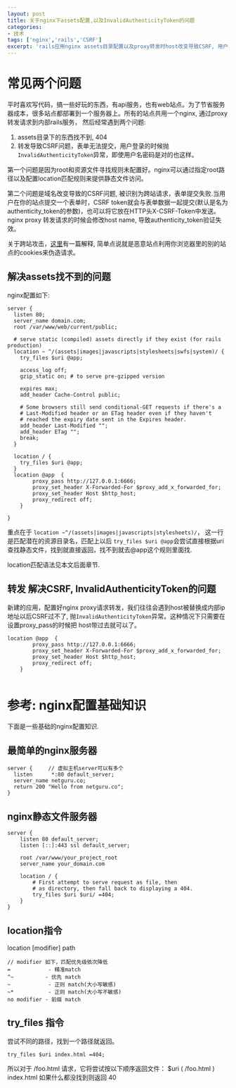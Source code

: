 ```yaml
---
layout: post
title: 关于nginx下assets配置,以及InvalidAuthenticityToken的问题
categories:
- 技术
tags: ['nginx','rails','CSRF']
excerpt: 'rails应用nginx assets目录配置以及proxy转发时host改变导致CSRF, 用户登录失败，表单无法提交的问题.'
---
```


# 常见两个问题
平时喜欢写代码，搞一些好玩的东西，有api服务，也有web站点。为了节省服务器成本，很多站点都部署到一个服务器上。所有的站点共用一个nginx, 通过proxy转发请求到内部rails服务， 然后经常遇到两个问题:

1. assets目录下的东西找不到, 404
2. 转发导致CSRF问题，表单无法提交，用户登录的时候抛 `InvalidAuthenticityToken`异常，即使用户名密码是对的也这样。

第一个问题是因为root和资源文件寻找规则未配置好。nginx可以通过指定root路径以及配置location匹配规则来提供静态文件访问。 

第二个问题是域名改变导致的CSRF问题, 被识别为跨站请求，表单提交失败.当用户在你的站点提交一个表单时，CSRF token就会与表单数据一起提交(默认是名为authenticity_token的参数)，也可以将它放在HTTP头X-CSRF-Token中发送。 nginx proxy 转发请求的时候会修改host name, 导致authenticity_token验证失效。


关于跨站攻击，[这里](https://www.jianshu.com/p/855395f9603b)有一篇解释, 简单点说就是恶意站点利用你浏览器里的别的站点的cookies来伪造请求。

## 解决assets找不到的问题
nginx配置如下:

~~~
server {
  listen 80;
  server_name domain.com;
  root /var/www/web/current/public;

  # serve static (compiled) assets directly if they exist (for rails production)
  location ~ ^/(assets|images|javascripts|stylesheets|swfs|system)/ {
    try_files $uri @app;

    access_log off;
    gzip_static on; # to serve pre-gzipped version

    expires max;
    add_header Cache-Control public;

    # Some browsers still send conditional-GET requests if there's a
    # Last-Modified header or an ETag header even if they haven't
    # reached the expiry date sent in the Expires header.
    add_header Last-Modified "";
    add_header ETag "";
    break;
  }

  location / {
    try_files $uri @app;
  }
  location @app  {
        proxy_pass http://127.0.0.1:6666;
        proxy_set_header X-Forwarded-For $proxy_add_x_forwarded_for;
        proxy_set_header Host $http_host;
        proxy_redirect off;
    }

}
~~~


重点在于 `location ~^/(assets|images|javascripts|stylesheets)/`， 这一行是匹配潜在的资源目录名，匹配上以后 `try_files $uri @app`会尝试直接根据uri查找静态文件，找到就直接返回，找不到就去@app这个规则里面找.

location匹配语法见本文后面章节.

## 转发 解决CSRF, InvalidAuthenticityToken的问题
新建的应用，配置好nginx proxy请求转发，我们往往会遇到host被替换成内部ip地址以后CSRF过不了, 抛`InvalidAuthenticityToken`异常。这种情况下只需要在设置proxy_pass的时候把 host带过去就可以了。

~~~
location @app  {
        proxy_pass http://127.0.0.1:6666;
        proxy_set_header X-Forwarded-For $proxy_add_x_forwarded_for;
        proxy_set_header Host $http_host;
        proxy_redirect off;
    }


~~~

# 参考: nginx配置基础知识
下面是一些基础的nginx配置知识.

## 最简单的nginx服务器

~~~
server {     // 虚拟主机server可以有多个      
  listen      *:80 default_server;
  server_name netguru.co;
  return 200 "Hello from netguru.co";
}
~~~

## nginx静态文件服务器

~~~
server {
    listen 80 default_server;
    listen [::]:443 ssl default_server;

    root /var/www/your_project_root
    server_name your_domain.com

    location / {
		# First attempt to serve request as file, then
		# as directory, then fall back to displaying a 404.
		try_files $uri $uri/ =404;
	}
}
~~~

## location指令
location [modifier] path

~~~
// modifier 如下，匹配优先级依次降低
=            - 精准match
^~          - 优先 match
~            - 正则 match(大小写敏感)
~*           - 正则 match(大小写不敏感)
no modifier - 前缀 match  
~~~

## try_files 指令
尝试不同的路径，找到一个路径就返回。

~~~
try_files $uri index.html =404;
~~~

所以对于 /foo.html 请求，它将尝试按以下顺序返回文件：
$uri ( /foo.html )
index.html
如果什么都没找到则返回 40